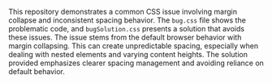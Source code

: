This repository demonstrates a common CSS issue involving margin collapse and inconsistent spacing behavior. The `bug.css` file shows the problematic code, and `bugSolution.css` presents a solution that avoids these issues.  The issue stems from the default browser behavior with margin collapsing. This can create unpredictable spacing, especially when dealing with nested elements and varying content heights.  The solution provided emphasizes clearer spacing management and avoiding reliance on default behavior.